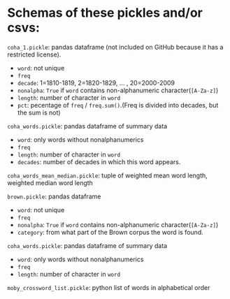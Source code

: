 Schemas of these pickles and/or csvs:
===

``coha_1.pickle``: pandas dataframe (not included on GitHub because it has a restricted license).

* ``word``: not unique
* ``freq``
* ``decade``: 1=1810-1819, 2=1820-1829, ... , 20=2000-2009
* ``nonalpha``: ``True`` if ``word`` contains non-alphanumeric character(``[A-Za-z]``)
* ``length``: number of character in ``word``
* ``pct``: pecentage of ``freq`` / ``freq.sum()``.(Freq is divided into decades, but the sum is not)

``coha_words.pickle``: pandas dataframe of summary data

* ``word``: only words without nonalphanumerics
* ``freq``
* ``length``: number of character in ``word``
* ``decades``: number of decades in which this word appears.

``coha_words_mean_median.pickle``: tuple of weighted mean word length, weighted median word length

``brown.pickle``: pandas dataframe

* ``word``: not unique
* ``freq``
* ``nonalpha``: ``True`` if ``word`` contains non-alphanumeric character(``[A-Za-z]``)
* ``category``: from what part of the Brown corpus the word is found.

``coha_words.pickle``: pandas dataframe of summary data

* ``word``: only words without nonalphanumerics
* ``freq``
* ``length``: number of character in ``word``

``moby_crossword_list.pickle``: python list of words in alphabetical order